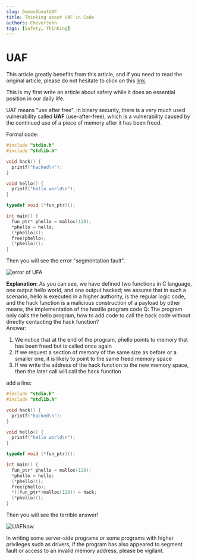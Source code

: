 ```yaml
---
slug: DemosAboutUAF
title: Thinking about UAF in Code
authors: CheverJohn
tags: [Safety, Thinking]
---
```


# UAF

This article greatly benefits from this article, and if you need to read the original article, please do not hesitate to click on this [link](https://www.zhihu.com/question/531243779/answer/2469998116).

This is my first write an article about safety while it does an essential position in our daily life.

UAF means "use after free". In binary security, there is a very much used vulnerability called **UAF** (use-after-free), which is a vulnerability caused by the continued use of a piece of memory after it has been freed.

<!--truncate-->
Formal code:

```c
#include "stdio.h"
#include "stdlib.h"

void hack() {
  printf("hacked\n");
}

void hello() {
  printf("hello world\n");
}

typedef void (*fun_ptr)();

int main() {
  fun_ptr* phello = malloc(128);
  *phello = hello;
  (*phello)();
  free(phello);
  (*phello)();
}
```

Then you will see the error "segmentation fault".

![error of UFA](/img/2022-05-04-DemoAboutUAF/errorOfUFA.png)

**Explanation**: As you can see, we have defined two functions in C language, one output hello world, and one output hacked; we assume that in such a scenario, hello is executed in a higher authority, is the regular logic code, and the hack function is a malicious construction of a payload by other means, the implementation of the hostile program code   Q: The program only calls the hello program, how to add code to call the hack code without directly contacting the hack function?   
Answer:

1. We notice that at the end of the program, phello points to memory that has been freed but is called once again       
2. If we request a section of memory of the same size as before or a smaller one, it is likely to point to the same freed memory space       
3. If we write the address of the hack function to the new memory space, then the later call will call the hack function

add a line:

```c
#include "stdio.h"
#include "stdlib.h"

void hack() {
  printf("hacked\n");
}

void hello() {
  printf("hello world\n");
}

typedef void (*fun_ptr)();

int main() {
  fun_ptr* phello = malloc(128);
  *phello = hello;
  (*phello)();
  free(phello);
  *((fun_ptr*)malloc(128)) = hack;
  (*phello)();
}
```

Then you will see the terrible answer!

![UAFNow](/img/2022-05-04-DemoAboutUAF/UAFNow.png)

In writing some server-side programs or some programs with higher privileges such as drivers, if the program has also appeared to segment fault or access to an invalid memory address, please be vigilant.
